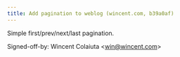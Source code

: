 ```yaml
---
title: Add pagination to weblog (wincent.com, b39a0af)
---
```


Simple first/prev/next/last pagination.

Signed-off-by: Wincent Colaiuta &lt;win@wincent.com&gt;
